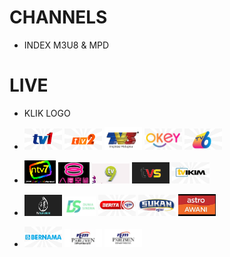 # CHANNELS 
* INDEX M3U8 & MPD

# LIVE
* KLIK LOGO

* [<img src="https://github.com/MIFNtechnology/siaranMy/raw/main/logo/Tv1.png" alt="Tv1" width="60" />](https://mifntechnology.github.io/siaranMy/channels/Tv1)
[<img src="https://github.com/MIFNtechnology/siaranMy/raw/main/logo/Tv2.png" alt="Tv2" width="60" />](https://mifntechnology.github.io/siaranMy/channels/Tv2)
[<img src="https://github.com/MIFNtechnology/siaranMy/raw/main/logo/Tv3.png" alt="Tv3" width="60" />](https://mifntechnology.github.io/siaranMy/channels/Tv3)
[<img src="https://github.com/MIFNtechnology/siaranMy/raw/main/logo/OkeyTv.png " alt="OkeyTv" width="60" />](https://mifntechnology.github.io/siaranMy/channels/TvOkey)
[<img src="https://github.com/MIFNtechnology/siaranMy/raw/main/logo/Tv6.png" alt="Tv6" width="60" />](https://mifntechnology.github.io/siaranMy/channels/Tv6)

* [<img src="https://github.com/MIFNtechnology/siaranMy/raw/main/logo/DidikTv.png" alt="DidikTv" width="50" />](https://mifntechnology.github.io/siaranMy/channels/DidikTv)
[<img src="https://github.com/MIFNtechnology/siaranMy/raw/main/logo/8tv.png" alt="8tv" width="50" />](https://mifntechnology.github.io/siaranMy/channels/8tv)
[<img src="https://github.com/MIFNtechnology/siaranMy/raw/main/logo/Tv9.png" alt="Tv9" width="60" />](https://mifntechnology.github.io/siaranMy/channels/Tv9)
[<img src="https://github.com/MIFNtechnology/siaranMy/raw/main/logo/Tvs.jpg" alt="Tvs" width="60" />](https://mifntechnology.github.io/siaranMy/channels/Tvs)
[<img src="https://github.com/MIFNtechnology/siaranMy/raw/main/logo/TvIkim.png" alt="TvIkim" width="60" />](https://mifntechnology.github.io/siaranMy/channels/TvIkim)

* [<img src="https://github.com/MIFNtechnology/siaranMy/raw/main/logo/TvAlhijrah.png" alt="TvIkim" width="60" />](https://mifntechnology.github.io/siaranMy/channels/TvAlhijrah)
[<img src="https://github.com/MIFNtechnology/siaranMy/raw/main/logo/DuniaSinema.png" alt="DuniaSinema" width="50" />](https://mifntechnology.github.io/siaranMy/channels/DuniaSinema)
[<img src="https://github.com/MIFNtechnology/siaranMy/raw/main/logo/BeritaRtm.png " alt="BeritaRtm" width="60" />](https://mifntechnology.github.io/siaranMy/channels/BeritaRTM)
[<img src="https://github.com/MIFNtechnology/siaranMy/raw/main/logo/SukanRtm.png" alt="SukanRtm" width="60" />](https://mifntechnology.github.io/siaranMy/channels/SukanRTM)
[<img src="https://github.com/MIFNtechnology/siaranMy/raw/main/logo/AstroAwani.png" alt="AstroAwani" width="60" />](https://mifntechnology.github.io/siaranMy/channels/AstroAwani)

* [<img src="https://github.com/MIFNtechnology/siaranMy/raw/main/logo/Bernama.png" alt="Bernama" width="60" />](https://mifntechnology.github.io/siaranMy/Bernama)
[<img src="https://github.com/MIFNtechnology/siaranMy/raw/main/logo/DewanRakyat.png" alt="DewanRakyat" width="60" />](https://mifntechnology.github.io/siaranMy/channels/DewanRakyat)
[<img src="https://github.com/MIFNtechnology/siaranMy/raw/main/logo/DewanNegara.png" alt="DewanNegara" width="60" />](https://mifntechnology.github.io/siaranMy/channels/DewanNegara)

